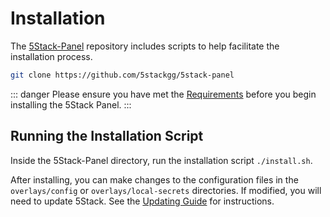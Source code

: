 # Installation

The [5Stack-Panel](https://github.com/5stackgg/5stack-panel) repository includes scripts to help facilitate the installation process.

```bash
git clone https://github.com/5stackgg/5stack-panel
```

::: danger
Please ensure you have met the [Requirements](/install/requirements) before you begin installing the 5Stack Panel.
:::

## Running the Installation Script

Inside the 5Stack-Panel directory, run the installation script `./install.sh`.

After installing, you can make changes to the configuration files in the `overlays/config` or `overlays/local-secrets` directories. If modified, you will need to update 5Stack. See the [Updating Guide](/install/updating) for instructions.